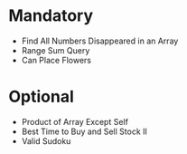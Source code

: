 # Mandatory
- Find All Numbers Disappeared in an Array
- Range Sum Query
- Can Place Flowers


# Optional
- Product of Array Except Self
- Best Time to Buy and Sell Stock II
- Valid Sudoku
